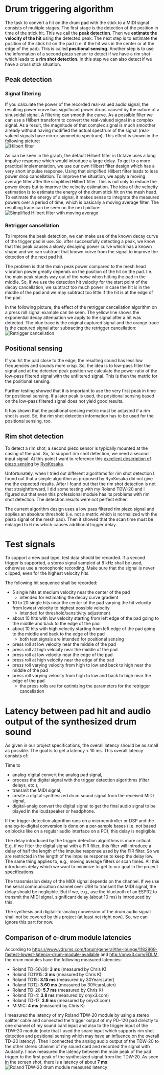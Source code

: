 # Drum triggering algorithm

The task to convert a hit on the drum pad with the stick to a MIDI signal consists of mulitple stages.
The first stage is the detection of the position in time of the stick hit. This we call the
__peak detection__. Then we __estimate the velocity of the hit__ using the detected peak. The next
step is to estimate the position of the stick hit on the pad (i.e. if the hit was in the center or
at the edge of the pad). This is called __positional sensing__. Another step is to use the information
of a second piezo sensor to detect if we have a rim shot which leads to a __rim shot detection__. In
this step we can also detect if we have a cross stick situation.

## Peak detection

### Signal filtering

If you calculate the power of the recorded real-valued audio signal, the resulting power curve has
significant power drops caused by the nature of a sinusoidal signal. A filtering can smooth the
curve. As a possible filter we can use a Hilbert transform to convert the real-valued signal in a
complex signal. As a result, the magnitude of that complex signal is much smoother already without
having modified the actual spectrum of the signal (real-valued signals have mirror symmetric spectrum).
This effect is shown in the following picture:
<br/>![Hilbert filter](images/hilbert.jpg)

As can be seen in the graph, the default Hilbert filter in Octave uses a long impulse response which
would introduce a large delay. To get to a more practical implementation, we use our own Hilbert filter
design which has a very short impulse response. Using that simplified Hilbert filter leads to less
power drop cancellation. To improve the situation, we apply a moving average filter after the simplified
Hilbert filter. This is not only to reduce the power drops but to improve the velocity estimation. The
idea of the velocity estimation is to estimate the energy of the drum stick hit on the mesh head. To
estimate the energy of a signal, it makes sense to integrate the measured powers over a period of time,
which is basically a moving average filter. The resulting trace can be seen on the next picture:
<br/>![Simplified Hilbert filter with moving average](images/simplehilbertwithmovav.jpg)

### Retrigger cancellation

To improve the peak detection, we can make use of the known decay curve of the trigger pad in use.
So, after successfully detecting a peak, we know that this peak causes a slowly decaying power
curve which has a known shape and we can subtract that known curve from the signal to improve the
detection of the next pad hit.

The problem is that the main peak power compared to the mesh head vibration power greatly depends
on the position of the hit on the pad. I.e. the main peak stands way out of the _noise_ when hitting
the pad in the middle. So, if we use the detection hit velocity for the start point of the decay
cancellation, we subtract too much power in case the hit is in the middle of the pad and we may
subtract too little if the hit is at the edge of the pad.

In the following picture, the effect of the retrigger cancellation algorithm on a press roll signal
example can be seen. The yellow line shows the exponential decay attenuation we apply to the signal
after a hit was detected. The blue trace is the original captured signal and the orange trace is
the captured signal after subtracting the retrigger cancellation:
<br/>![Retrigger cancellation](images/retriggercancellation.jpg)

## Positional sensing

If you hit the pad close to the edge, the resulting sound has less low frequencies
and sounds more crisp. So, the idea is to low-pass filter the signal and at the detected peak position we
calculate the power ratio of the low-pass filtered signal with the unfiltered signal. This is then
the metric for the positional sensing.

Further testing showed that it is important to use the very first peak in time for positional sensing. If
a later peak is used, the positional sensing based on the low-pass filtered signal does not yield
good results.

It has shown that the positional sensing metric must be adjusted if a rim shot is used. So, the
rim shot detection information has to be used for the positional sensing, too.

## Rim shot detection

To detect a rim shot, a second piezo sensor is typically mounted at the casing of the pad. So, to
support rim shot detection, we need a second input signal. At this point I want to reference this
[excellent description of piezo sensing](https://github.com/RyoKosaka/HelloDrum-arduino-Library/blob/master/docs/sensing.md)
by [RyoKosaka](https://github.com/RyoKosaka).

Unfortunately, when I tried out different algorithms for rim shot detection I found out that a simple
algorithm as proposed by RyoKosaka did not give me the expected
results. After I found out that the rim shot detection is not that straightforward, I did some testing
with my Roland TDW-20 and I figured out that even this professional module has its problems with
rim shot detection. The detection results were not perfect either.

The current algorithm design uses a low pass filtered rim piezo signal and applies an absolute
threshold (i.e. not a metric which is normalized with the piezo signal of the mesh pad). Then it
showed that the scan time must be enlarged to 6 ms which causes additional trigger delay.


# Test signals

To support a new pad type, test data should be recorded. If a second trigger is supported, a
stereo signal sampled at 8 kHz shall be used, otherwise use a monophonic recording. Make sure
that the signal is never clipped, even for the highest velocity hits.

The following hit sequence shall be recorded:

- 5 single hits at medium velocity near the center of the pad
  - intended for estimating the decay curve gradient
- 10 to 20 single hits near the center of the pad varying the hit velocity from lowest velocity
  to highest possible velocity
  - intended for threshold/sensitivity adjustment
- about 10 hits with low velocity starting from left edge of the pad going to the middle and
  back to the edge of the pad
- about 10 hits with high velocity starting from left edge of the pad going to the middle and
  back to the edge of the pad
  - both test signals are intended for positional sensing
- press roll at low velocity near the middle of the pad
- press roll at high velocity near the middle of the pad
- press roll at low velocity near the edge of the pad
- press roll at high velocity near the edge of the pad
- press roll varying velocity from high to low and back to high near the middle of the pad
- press roll varying velocity from high to low and back to high near the edge of the pad
  - the press rolls are for optimizing the parameters for the retrigger cancellation


# Latency between pad hit and audio output of the synthesized drum sound

As given in our project specifications, the overall latency should be as small as possible.
The goal is to get a latency < 10 ms. This overall latency consists of:

Time to

- analog-digital convert the analog pad signal,
- process the digital signal with the trigger detection algorithms (filter delays, etc.),
- transmit the MIDI signal,
- create a digital synthesized drum sound signal from the received MIDI signal,
- digital-analg convert the digital signal to get the final audio signal to be played in the loudspeaker or headphone.

If the trigger detection algorithm runs on a microcontroller or DSP and the analog-to-digital conversion
is done on a per-sample bases (i.e. not based on blocks like on a regular audio interface on a PC), this
delay is negligible.

The delay introduced by the trigger detection algorithms is more critical. E.g. if we filter the digital
signal with a FIR filter, this filter will introduce a delay of half the length of the impulse response
used by the FIR filter. So we are restricted in the length of the impulse response to keep the delay low.
The same thing applies to, e.g., moving average filters or scan times. All this introduces delay which we
want to minimize to get to our goal in the project specifications.

The transmission delay of the MIDI signal depends on the channel. If we use the serial communication channel
over USB to transmit the MIDI signal, the delay should be negligible. But if we, e.g., use the bluetooth
of an ESP32 to transmit the MIDI signal, significant delay (about 10 ms) is introduced by this.

The synthesis and digital-to-analog conversion of the drum audio signal shall not be covered by this
project (at least not right now). So, we can ignore this part for now.

## Comparison of e-drum module latencies

According to https://www.vdrums.com/forum/general/the-lounge/1182869-fastest-lowest-latency-drum-module-available and http://onyx3.com/EDLM, the drum modules have the following measured latencies:

- Roland TD-50\30: **3 ms**    (measured by Chris K)
- Roland TD11\15:  **3 ms**    (measured by Chris K)
- Roland TD15:     **3.15 ms** (measured by 30YearsLater)
- Roland TD12:     **3.60 ms** (measured by 30YearsLater)
- Roland TD-20:    **5.7 ms**  (measured by Chris K)
- Roland TD-4:     **3.8 ms**  (measured by onyx3.com)
- Roland TD-17:    **3.6 ms**  (measured by onyx3.com)
- MIMIC:           **4 ms**    (measured by Chris K)

I measured the latency of my Roland TDW-20 module by using a stereo splitter cable and connected the
trigger output of my PD-120 pad directly to one channel of my sound card input and also to the trigger
input of the TDW-20 module (note that I used the snare input which supports rim shot detection and
positional sensing which may have an influence on the overall TD-20 latency).
Then I connected the analog audio output of the TDW-20 to the other stereo channel of
my sound card and recorded the signal with Audacity. I now measured the latency between the main
peak of the pad trigger to the first peak of the synthesized signal from the TDW-20. As seen in the
screen shot, there is a latency of about **7 ms**:
<br/>![Roland TDW-20 drum module measured latency](images/roland_td20_latency.jpg)


